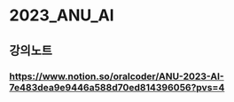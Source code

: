 # 2023_ANU_AI

## 강의노트

### https://www.notion.so/oralcoder/ANU-2023-AI-7e483dea9e9446a588d70ed814396056?pvs=4

